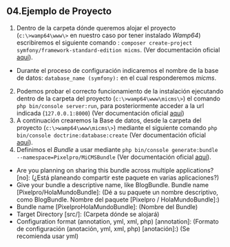 04.Ejemplo de Proyecto
----------------------
1. Dentro de la carpeta dónde queremos alojar el proyecto (`c:\>wamp64\www\>` en nuestro caso por tener instalado *Wamp64*) escribiremos el siguiente comando : `composer create-project symfony/framework-standard-edition micms`.  (Ver documentación oficial [aquí](https://symfony.com/doc/current/setup.html#creating-symfony-applications-with-composer)).
  * Durante el proceso de configuración indicaremos el nombre de la base de datos: `database_name (symfony):` en el cual responderemos *micms*.
2. Podemos probar el correcto funcionamiento de la instalación ejecutando dentro de la carpeta del proyecto (`c:\>wamp64\www\micms\>`) el comando `php bin/console server:run`, para posteriormente acceder a la url indicada (`127.0.0.1:8000`) (Ver documentación oficial [aquí](https://symfony.com/doc/current/setup.html#running-the-symfony-application))
3. A continuación crearemos la Base de datos, desde la carpeta del proyecto (`c:\>wamp64\www\micms\>`) mediante el siguiente comando `php bin/console doctrine:database:create` (Ver documentación oficial [aquí](https://symfony.com/doc/current/doctrine.html#configuring-the-database)).
4. Definimos el *Bundle* a usar mediante `php bin/console generate:bundle --namespace=Pixelpro/MiCMSBundle` (Ver documentación oficial [aquí](https://symfony.com/doc/current/bundles/SensioGeneratorBundle/commands/generate_bundle.html)).
  * Are you planning on sharing this bundle across multiple applications? [no]: (¿Está planeando compartir este paquete en varias aplicaciones?)
  * Give your bundle a descriptive name, like BlogBundle. Bundle name [Pixelpro/HolaMundoBundle]: (Dé a su paquete un nombre descriptivo, como BlogBundle. Nombre del paquete [Pixelpro / HolaMundoBundle]:)
  * Bundle name [PixelproHolaMundoBundle]: (Nombre del Bundle)
  * Target Directory [src/]: (Carpeta dónde se alojará)
  * Configuration format (annotation, yml, xml, php) [annotation]: (Formato de configuración (anotación, yml, xml, php) [anotación]:) (Se recomienda usar yml)


